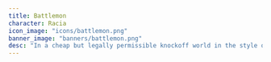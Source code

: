 ```yaml
---
title: Battlemon
character: Racia
icon_image: "icons/battlemon.png"
banner_image: "banners/battlemon.png"
desc: "In a cheap but legally permissible knockoff world in the style of <em>Pokemon</em> or <em>Monster Rancher</em> we peek into the shared lives of a young woman (Racia) and her Battlemon partner (Bunners) as they navigate the expectations society has of them and they have of each other. 26 pages. Updates Tuesdays and Thursdays."
---
```


